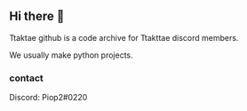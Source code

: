 ## Hi there 👋

Ttaktae github is a code archive for Ttakttae discord members.

We usually make python projects.

### contact
Discord: Piop2#0220
